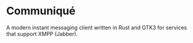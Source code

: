 # Communiqué

A modern instant messaging client written in Rust and GTK3 for services that
support XMPP (Jabber).
